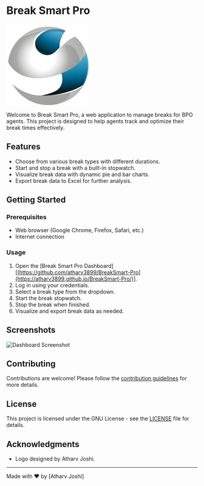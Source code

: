 # Break Smart Pro

![Break Smart Pro Logo](logo.jpg)

Welcome to Break Smart Pro, a web application to manage breaks for BPO agents. This project is designed to help agents track and optimize their break times effectively.

## Features

- Choose from various break types with different durations.
- Start and stop a break with a built-in stopwatch.
- Visualize break data with dynamic pie and bar charts.
- Export break data to Excel for further analysis.

## Getting Started

### Prerequisites

- Web browser (Google Chrome, Firefox, Safari, etc.)
- Internet connection

### Usage

1. Open the [Break Smart Pro Dashboard] [[https://github.com/atharv3899/BreakSmart-Pro](https://atharv3899.github.io/BreakSmart-Pro/)].
2. Log in using your credentials.
3. Select a break type from the dropdown.
4. Start the break stopwatch.
5. Stop the break when finished.
6. Visualize and export break data as needed.

## Screenshots

![Dashboard Screenshot](screenshots/dashboard.PNG)

## Contributing

Contributions are welcome! Please follow the [contribution guidelines](CONTRIBUTING.md) for more details.

## License

This project is licensed under the GNU License - see the [LICENSE](LICENSE) file for details.

## Acknowledgments

- Logo designed by Atharv Joshi.

---

Made with ❤️ by [Atharv Joshi]
